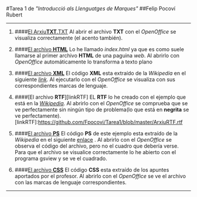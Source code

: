#Tarea 1 de _"Introducció als Llenguatges de Marques"_
##Felip Pocoví Rubert
***
1. ####[El Arxiu**TXT**.TXT](https://github.com/Fpocovi/Tarea1/blob/master/ArxiuTXT.txt)
Al abrir el archivo **TXT** con el _OpenOffice_ se visualiza correctamente (el acento también).

2. ####[El archivo **HTML**](https://github.com/Fpocovi/Tarea1/blob/master/index.html)
Lo he llamado _index.html_ ya que es como suele llamarse al primer archivo **HTML** de una  paguina _web_. Al abrirlo con _OpenOffice_ automáticamente lo transforma a texto plano

3. ####[El archivo **XML**](https://github.com/Fpocovi/Tarea1/blob/master/arxiuXML.xml)
El código **XML** esta extraído de la _Wikipedia_ en el siguiente [_link_](https://es.wikipedia.org/wiki/Extensible_Markup_Language). Al ejecutarlo con el _OpenOffice_ se visualiza con sus correspondientes marcas de lenguaje.

4. ####[El archivo **RTF**][linkRTF]
EL **RTF** lo he creado con el ejemplo que está en la [_Wikipedia_](https://es.wikipedia.org/wiki/Rich_Text_Format). Al abrirlo con el _OpenOffice_ se comprueba que se ve perfectamente sin ningún tipo de problema(lo que está en **negrita** se ve perfectamente).
[linkRTF]:https://github.com/Fpocovi/Tarea1/blob/master/ArxiuRTF.rtf

5. ####[El archivo **PS**](https://github.com/Fpocovi/Tarea1/blob/master/ArxiuPs.ps)
El código **PS** de este ejemplo esta extraído de la _Wikipedia_ en el siguiente [enlace](https://es.wikipedia.org/wiki/PostScript) . Al abrirlo con el _OpenOffice_ se observa el código del archivo, pero no el cuadro que debería verse. Para que el archivo se visualice correctamente lo he abierto con el programa gsview y se ve el cuadrado.

6. ####[El archivo **CSS**](https://github.com/Fpocovi/Tarea1/blob/master/ArxiuCSS.css)
El código **CSS** esta extraído de los apuntes aportados por el profesor. Al abrirlo con el _OpenOffice_ se ve el archivo con las marcas de lenguaje correspondientes.
***
